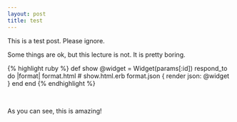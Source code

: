 ```yaml
---
layout: post
title: test
---
```


This is a test post. Please ignore.

Some things are ok, but this lecture is not. It is pretty boring.

{% highlight ruby %}
def show
    @widget = Widget(params[:id])
    respond_to do |format|
        format.html # show.html.erb
        format.json { render json: @widget }
    end
end
{% endhighlight %}


<div class="snow-field"></div>
<br>

As you can see, this is amazing!